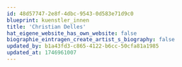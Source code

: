 ```yaml
---
id: 48d57747-2e8f-4dbc-9543-0d583e71d9c0
blueprint: kuenstler_innen
title: 'Christian Delles'
hat_eigene_website_has_own_website: false
biographie_eintragen_create_artist_s_biography: false
updated_by: b1a43fd3-c865-4122-b6cc-50cfa81a1985
updated_at: 1746961007
---
```

